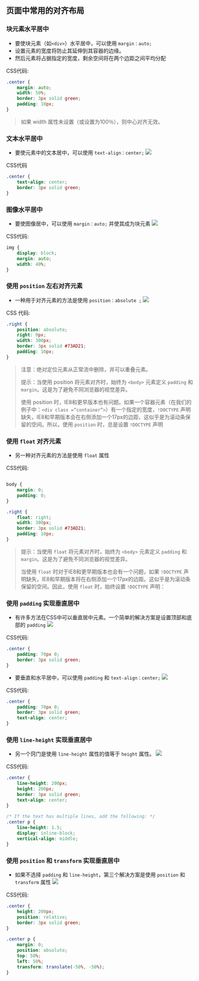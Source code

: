 ## 页面中常用的对齐布局

### 块元素水平居中
* 要使块元素（如`<div>`）水平居中，可以使用 `margin：auto;`
* 设置元素的宽度将防止其延伸到其容器的边缘。
* 然后元素将占据指定的宽度，剩余空间将在两个边距之间平均分配

CSS代码:
```css
.center {
    margin: auto;
    width: 50%;
    border: 3px solid green;
    padding: 10px;
}
```
> 如果 width 属性未设置（或设置为100％），则中心对齐无效。

### 文本水平居中
* 要使元素中的文本居中，可以使用 `text-align：center;`
![](images/center-align-text.png)

CSS代码
```css
.center {
    text-align: center;
    border: 3px solid green;
}
```

### 图像水平居中
* 要使图像居中，可以使用 `margin：auto;` 并使其成为块元素
![](images/center-image.png)

CSS代码:
```css
img {
    display: block;
    margin: auto;
    width: 40%;
}
```


### 使用 `position` 左右对齐元素
* 一种用于对齐元素的方法是使用 `position：absolute ;`
![](images/left-right-align-position.png)

CSS 代码:
```css
.right {
    position: absolute;
    right: 0px;
    width: 300px;
    border: 3px solid #73AD21;
    padding: 10px;
}
```
> 注意：绝对定位元素从正常流中删除，并可以重叠元素。
>
> 提示：当使用 position 将元素对齐时，始终为 `<body>` 元素定义 `padding` 和 `margin`。这是为了避免不同浏览器的视觉差异。
>
> 使用 position 时，IE8和更早版本也有问题。如果一个容器元素（在我们的例子中：`<div class =“container”>`）有一个指定的宽度，`!DOCTYPE` 声明缺失，IE8和早期版本会在右侧添加一个17px的边距，这似乎是为滚动条保留的空间。所以，使用 `position` 时，总是设置 `!DOCTYPE` 声明


### 使用 `float` 对齐元素
* 另一种对齐元素的方法是使用 `float` 属性

CSS代码:
```css

body {
    margin: 0;
    padding: 0;
}

.right {
    float: right;
    width: 300px;
    border: 3px solid #73AD21;
    padding: 10px;
}
```

> 提示：当使用 `float` 将元素对齐时，始终为 `<body>` 元素定义 `padding` 和 `margin`。这是为了避免不同浏览器的视觉差异。
>
> 当使用 `float` 时对于IE8和更早期版本也会有一个问题，如果 `!DOCTYPE` 声明缺失，IE8和早期版本将在右侧添加一个17px的边距。这似乎是为滚动条保留的空间。因此，使用 `float` 时，始终设置 `!DOCTYPE` 声明：
>


### 使用 `padding` 实现垂直居中
* 有许多方法在CSS中可以垂直居中元素。一个简单的解决方案是设置顶部和底部的 `padding`
![](images/center-vertical-padding.png)

CSS代码:
```css
.center {
    padding: 70px 0;
    border: 3px solid green;
}
```

* 要垂直和水平居中，可以使用 `padding` 和 `text-align：center;`
![](images/vertical-horizontal-align.png)

CSS代码:
```css
.center {
    padding: 70px 0;
    border: 3px solid green;
    text-align: center;
}
```


### 使用 `line-height` 实现垂直居中
* 另一个窍门是使用 `line-height` 属性的值等于 `height` 属性。
![](images/vertical-horizontal-align.png)

CSS代码:
```css
.center {
    line-height: 200px;
    height: 200px;
    border: 3px solid green;
    text-align: center;
}
 
/* If the text has multiple lines, add the following: */
.center p {
    line-height: 1.5;
    display: inline-block;
    vertical-align: middle;
}
```


### 使用 `position` 和 `transform` 实现垂直居中
* 如果不选择 `padding` 和 `line-height`，第三个解决方案是使用 `position` 和 `transform` 属性
![](images/vertical-horizontal-align.png)

CSS代码:
```css
.center { 
    height: 200px;
    position: relative;
    border: 3px solid green; 
}
 
.center p {
    margin: 0;
    position: absolute;
    top: 50%;
    left: 50%;
    transform: translate(-50%, -50%);
}
```


